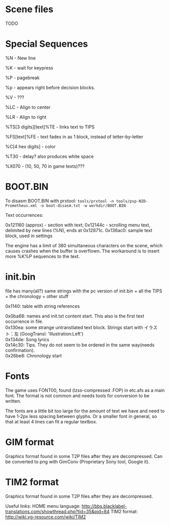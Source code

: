 Scene files
============
TODO

Special Sequences
============

%N - New line

%K - wait for keypress

%P - pagebreak

%p - appears right before decision blocks.

%V - ???

%LC - Align to center

%LR - Align to right

%TS[3 digits][text]%TE - links text to TIPS

%FS[text]%FE - text fades in as 1 block, instead of letter-by-letter

%C[4 hex digits] - color

%T30 - delay? also produces white space

%X070 - (10, 50, 70 in game texts)???


BOOT.BIN
============

To disasm BOOT.BIN with prxtool:
`tools/prxtool -n tools/psp-NID-Prometheus.xml -o boot-disasm.txt -w workdir/BOOT.BIN`

Text occurrences:

0x121160 (approx) - section with text;
  0x12144c - scrolling menu text, delimited by new lines (%N), ends at 0x12871c.
0x136ac0: sample text block, used in settings


The engine has a limit of 380 simultaneous characters on the scene, which causes crashes when the buffer is overflown. The workaround is to insert more %K%P sequences to the text.


init.bin
============

file has many(all?) same strings with the pc version of init.bin + all the TIPS + the chronology + other stuff

0x1140: table with string references

0x0ba68: names and init.txt content start. This also is the first text occurrence in file.
<br>
0x130ea: some strange untranstlated text block. Strings start with イラスト：左 (GoogTransl: 'Illustration:Left')<br>
0x134de: Song lyrics
<br>
0x14c30: Tips. They do not seem to be ordered in the same way(needs confirmation).
<br>
0x26be8: Chronology start
<br>


Fonts
============

The game uses FONT00, found (lzss-compressed .FOP) in etc.afs as a main font.
The format is not common and needs tools for conversion to be written.

The fonts are a little bit too large for the amount of text we have and need to have 1-2px less spacing between glyphs.
Or a smaller font in general, so that at least 4 lines can fit a regular textbox.


GIM format
============
Graphics format found in some T2P files after they are decompressed.
Can be converted to png with GimConv (Proprietary Sony tool, Google it).

TIM2 format
============

Graphics format found in some T2P files after they are decompressed.

Useful links:
HOME menu language: http://bbs.blacklabel-translations.com/showthread.php?tid=35&pid=84
TIM2 format: http://wiki.vg-resource.com/wiki/TIM2